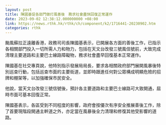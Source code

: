 ```yaml
---
layout: post
title: 陳國基促各部門做打風善後　務求社會盡快回復正常運作
date: 2023-09-02 12:38:12.000000000 +08:00
link: https://news.rthk.hk/rthk/ch/component/k2/1716441-20230902.htm
categories: rthk
---
```


颱風蘇拉正遠離香港，政務司司長陳國基表示，已開展各方面的善後工作，已指示各相關部門投入一切所需人力和物力，包括在天文台改發三號風信號前，大致完成清理主要道路和主要巴士線路障礙物，務求社會盡早回復基本正常運作。

陳國基在社交專頁說，他特別指示發展局局長，要求各相關政府部門展開風暴後特別巡查行動，包括巡查市面的主要街道，並即時跟進任何對公眾構成明顯危險的招牌和棚架等，以加強確保市民安全。

他說，當天文台改發三號信號後，預計各主要道路和主要巴士線路可大致開通，屆時市面可基本回復正常。

陳國基表示，各區受到不同程度的影響，政府會按優次有序安全推展善後工作，除了首要現階段開通主幹道之外，亦定當在風暴後全力清理和修復其他受影響的道路。
